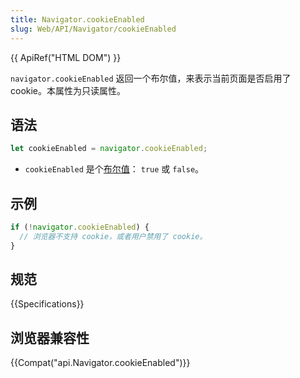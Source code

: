 ```yaml
---
title: Navigator.cookieEnabled
slug: Web/API/Navigator/cookieEnabled
---
```

{{ ApiRef("HTML DOM") }}

`navigator.cookieEnabled` 返回一个布尔值，来表示当前页面是否启用了 cookie。本属性为只读属性。

## 语法

```js
let cookieEnabled = navigator.cookieEnabled;
```

- `cookieEnabled` 是个[布尔值](/zh-CN/docs/Glossary/Boolean)： `true` 或 `false`。

## 示例

```js
if (!navigator.cookieEnabled) {
  // 浏览器不支持 cookie，或者用户禁用了 cookie。
}
```

## 规范

{{Specifications}}

## 浏览器兼容性

{{Compat("api.Navigator.cookieEnabled")}}
